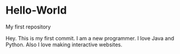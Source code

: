 Hello-World
===========

My first repository

Hey. This is my first commit. I am a new programmer. I love Java and Python. Also I love making interactive websites.
